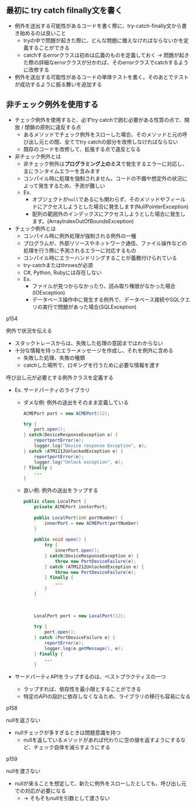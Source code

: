 ## 最初に try catch filnally文を書く

- 例外を送出する可能性があるコードを書く際に、try-catch-finally文から書き始めるのは良いこと
    - tryの中で問題が起きた際に、どんな問題に備えなければならないかを定義することができる
    - catchするerrorクラスは初めは広義のものを定義しておく → 問題が起きた際の詳細なerrorクラスが分かれば、そのerrorクラスでcatchするように改修する
- 例外を送出する可能性があるコードの単体テストを書く。そのあとでテストが成功するように振る舞いを追加する

## 非チェック例外を使用する

- チェック例外を使用すると、必ずtry catchで囲む必要がある性質の点で、開放 / 閉鎖の原則に違反する点
    - あるメソッドでチェック例外をスローした場合、そのメソッドと元の呼び出し元との間、全てでtry catchの部分を改修しなければならない
    - 既存のコードを改修して、拡張する点で違反となる
- 非チェック例外とは
    - 非チェック例外は**プログラミング上のミス**で発生するエラーに対応し、主にランタイムエラーを含みます
    - コンパイル時に処理を強制されません。コードの不備や想定外の状況によって発生するため、予測が難しい
    - Ex.
        - オブジェクトが`null`であるにも関わらず、そのメソッドやフィールドにアクセスしようとした場合に発生します(NullPointerException)
        - 配列の範囲外のインデックスにアクセスしようとした場合に発生します。(ArrayIndexOutOfBoundsException)
- チェック例外とは
    - コンパイル時に例外処理が強制される例外の一種
    - プログラムが、外部リソースやネットワーク通信、ファイル操作などの処理を行う際に予測されるエラーに対応するもの
    - コンパイル時にエラーハンドリングすることが義務付けられている
    - try-catchまたはthrowsが必須
    - C#, Python, Rubyには存在しない
    - Ex.
        - ファイルが見つからなかったり、読み取り権限がなかった場合(IOException)
        - データベース操作中に発生する例外で、データベース接続やSQLクエリの実行で問題があった場合(SQLException)

p154

例外で状況を伝える

- スタックトレースからは、失敗した処理の意図まではわからない
- 十分な情報を持ったエラーメッセージを作成し、それを例外に含める
    - 失敗した処理、失敗の種類
    - catchした場所で、ロギングを行うために必要な情報を渡す

呼び出し元が必要とする例外クラスを定義する

- Ex. サードパーティのライブラリ
    - ダメな例: 例外の送出をそのまま定義している
        
        ```java
        ACMEPort port = new ACMEPort(12);
        
        try {
        	port.open();
        } catch(DeviceResponseException e) {
        	reportportError(e);
        	logger.log("Device response Exception", e);
        } catch (ATM1212UnlockedException e) {
        	reportportError(e);
        	logger.log("Unlock exception", e);
        } finally {
        	...
        }
        ```
        
    - 良い例: 例外の送出をラップする
        
        ```java
        public class LocalPort {
        	private ACMEPort innterPort;
        	
        	public LocalPort(int portNumber) {
        		innerPort = new ACMEPort(portNumber)
        	}
        	
        	public void open() {
        		try {
        			innerPort.open();
        		} catch(DeviceResponseException e) {
        			throw new PortDeviceFailure(e);
        		} catch (ATM1212UnlockedException e) {
        			throw new PortDeviceFailure(e);
        		} finally {
        			...
        		}
        	}
        	
        	
        	
        	LocalPort port = new LocalPort(12);
        	
        	try {
        		port.open();
        	} catch (PortDeviceFailure e) {
        		reportError(e);
        		logger.log(e.getMessage(), e);
        	} finally {
        		...
        	}
        ```
        
- サードパーティAPIをラップするのは、ベストプラクティスの一つ
    - ラップすれば、依存性を最小限とすることができる
    - 特定のAPIの設計に依存しなくなるため、ライブラリの移行も容易になる

p158

nullを返さない

- nullチェックが多すぎるときは問題意識を持つ
    - nullを返しているメソッドがあれば代わりに空の値を返すようにするなど、チェック自体を減らすようにする

p159

nullを渡さない

- nullが来ることを想定して、新たに例外をスローしたとしても、呼び出し元での対応が必要になる
    - → そもそもnullを引数として渡さない